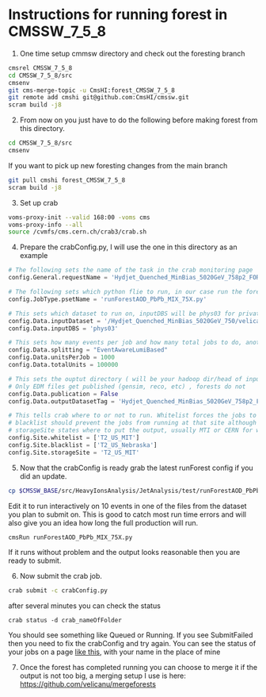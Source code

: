 # Instructions for running forest in CMSSW_7_5_8

1) One time setup cmmsw directory and check out the foresting branch
```bash
cmsrel CMSSW_7_5_8
cd CMSSW_7_5_8/src
cmsenv
git cms-merge-topic -u CmsHI:forest_CMSSW_7_5_8
git remote add cmshi git@github.com:CmsHI/cmssw.git
scram build -j8
```

2) From now on you just have to do the following before making forest from this directory.
```bash
cd CMSSW_7_5_8/src
cmsenv
```

If you want to pick up new foresting changes from the main branch
```bash
git pull cmshi forest_CMSSW_7_5_8
scram build -j8
```

3) Set up crab
```bash
voms-proxy-init --valid 168:00 -voms cms 
voms-proxy-info --all
source /cvmfs/cms.cern.ch/crab3/crab.sh
```

4) Prepare the crabConfig.py, I will use the one in this directory as an example

```python
# The following sets the name of the task in the crab monitoring page
config.General.requestName = 'Hydjet_Quenched_MinBias_5020GeV_758p2_FOREST-v28'

# The following sets which python flie to run, in our case run the foresting for PbPb MC
config.JobType.psetName = 'runForestAOD_PbPb_MIX_75X.py'

# This sets which dataset to run on, inputDBS will be phys03 for private samples and global (or commented out) for official
config.Data.inputDataset = '/Hydjet_Quenched_MinBias_5020GeV_750/velicanu-Hydjet_Quenched_MinBias_5020GeV_758p2_RECODEBUG_v0-374be93f4012329d5cdc100aeee72e76/USER'
config.Data.inputDBS = 'phys03'

# This sets how many events per job and how many total jobs to do, another common way to do it for data is FileBased or LumiBased splitting.
config.Data.splitting = "EventAwareLumiBased"
config.Data.unitsPerJob = 1000
config.Data.totalUnits = 100000

# This sets the ouptut directory ( will be your hadoop dir/head of input dataset (Hydjet_Quenched_MinBias_5020GeV_750)/outputDatasetTag
# Only EDM files get published (gensim, reco, etc) , forests do not
config.Data.publication = False
config.Data.outputDatasetTag = 'Hydjet_Quenched_MinBias_5020GeV_758p2_FOREST-v28'

# This tells crab where to or not to run. Whitelist forces the jobs to run at MIT.
# blacklist should prevent the jobs from running at that site although currently crab doesn't support this but may in the future. and 
# storageSite states where to put the output, usually MTI or CERN for what we'll be running. 
config.Site.whitelist = ['T2_US_MIT']
config.Site.blacklist = ['T2_US_Nebraska']
config.Site.storageSite = 'T2_US_MIT'
```

5) Now that the crabConfig is ready grab the latest runForest config if you did an update.
```bash
cp $CMSSW_BASE/src/HeavyIonsAnalysis/JetAnalysis/test/runForestAOD_PbPb_MIX_75X.py .
```
Edit it to run interactively on 10 events in one of the files from the dataset you plan to submit on. This is good to catch most run time errors and will also give you an idea how long the full production will run. 
```bash
cmsRun runForestAOD_PbPb_MIX_75X.py
```
If it runs without problem and the output looks reasonable then you are ready to submit.

6) Now submit the crab job.
```bash
crab submit -c crabConfig.py
```
after several minutes you can check the status
```
crab status -d crab_nameOfFolder
```
You should see something like Queued or Running. If you see SubmitFailed then you need to fix the crabConfig and try again. You can see the status of your jobs on a page [like this](dashb-cms-job.cern.ch/dashboard/templates/task-analysis/#user=Dragos+Velicanu&refresh=0&table=Mains&p=1&records=25&activemenu=2&pattern=&task=&from=&till=&timerange=lastWeek), with your name in the place of mine


7) Once the forest has completed running you can choose to merge it if the output is not too big, a merging setup I use is here:
https://github.com/velicanu/mergeforests



